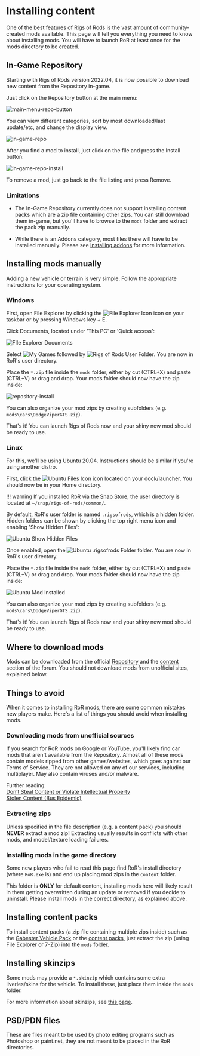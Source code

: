 Installing content
============

One of the best features of Rigs of Rods is the vast amount of community-created mods available. This page will tell you everything you need to know about installing mods. You will have to launch RoR at least once for the mods directory to be created.


## In-Game Repository

Starting with Rigs of Rods version 2022.04, it is now possible to download new content from the Repository in-game. 

Just click on the Repository button at the main menu:

![main-menu-repo-button](../images/main-menu-repo-button.png)

You can view different categories, sort by most downloaded/last update/etc, and change the display view.

![in-game-repo](../images/in-game-repo.png)

After you find a mod to install, just click on the file and press the Install button:

![in-game-repo-install](../images/in-game-repo-install.png)

To remove a mod, just go back to the file listing and press Remove. 

### Limitations 
	
- The In-Game Repository currently does not support installing content packs which are a zip file containing other zips. You can still download them in-game, but you'll have to browse to the `mods` folder and extract the pack zip manually. 

- While there is an Addons category, most files there will have to be installed manually. Please see [Installing addons](../tools-tutorials/addons.md) for more information.

## Installing mods manually

Adding a new vehicle or terrain is very simple. Follow the appropriate instructions for your operating system.

### Windows 

First, open File Explorer by clicking the ![File Explorer Icon](../images/file-explorer.png) icon on your taskbar or by pressing Windows key + E.

Click Documents, located under 'This PC' or 'Quick access':

![FIle Explorer Documents](../images/file-explorer-docs.png)

Select ![My Games](../images/my-games-folder.png) followed by ![Rigs of Rods User Folder](../images/rigs-of-rods-folder.png). You are now in RoR's user directory.

Place the `*.zip` file inside the `mods` folder, either by cut (CTRL+X) and paste (CTRL+V) or drag and drop. Your mods folder should now have the zip inside:

![repository-install](../images/repository-installing-mod.png) 

You can also organize your mod zips by creating subfolders (e.g. `mods\cars\DodgeViperGTS.zip`).

That's it! You can launch Rigs of Rods now and your shiny new mod should be ready to use.

### Linux

For this, we'll be using Ubuntu 20.04. Instructions should be similar if you're using another distro.

First, click the ![Ubuntu Files Icon](../images/ubuntu-files-icon.png) icon located on your dock/launcher. You should now be in your Home directory. 

!!! warning
	If you installed RoR via the [Snap Store](https://snapcraft.io/rigs-of-rods), the user directory is located at `~/snap/rigs-of-rods/common/`.

By default, RoR's user folder is named `.rigsofrods`, which is a hidden folder. Hidden folders can be shown by clicking the top right menu icon and enabling 'Show Hidden Files':

![Ubuntu Show Hidden Files](../images/ubuntu-show-hf.png)

Once enabled, open the ![Ubuntu .rigsofrods Folder](../images/ubuntu-rigsofrods.png) folder. You are now in RoR's user directory.

Place the `*.zip` file inside the `mods` folder, either by cut (CTRL+X) and paste (CTRL+V) or drag and drop. Your mods folder should now have the zip inside: 

![Ubuntu Mod Installed](../images/ubuntu-installed-mod.png)

You can also organize your mod zips by creating subfolders (e.g. `mods\cars\DodgeViperGTS.zip`).

That's it! You can launch Rigs of Rods now and your shiny new mod should be ready to use.

## Where to download mods 

Mods can be downloaded from the official [Repository](https://forum.rigsofrods.org/resources/) and the [content](https://forum.rigsofrods.org/#showrooms.11) section of the forum. 
You should not download mods from unofficial sites, explained below.

## Things to avoid 

When it comes to installing RoR mods, there are some common mistakes new players make. Here's a list of things you should avoid when installing mods.

### Downloading mods from unofficial sources 

If you search for RoR mods on Google or YouTube, you'll likely find car mods that aren't available from the Repository. Almost all of these mods contain models ripped from other games/websites, which goes against our Terms of Service. 
They are not allowed on any of our services, including multiplayer. May also contain viruses and/or malware.

Further reading:<br>
[Don’t Steal Content or Violate Intellectual Property](../rules/community-guidelines.md#dont-steal-content-or-violate-intellectual-property)<br>
[Stolen Content (Bus Epidemic)](https://forum.rigsofrods.org/threads/stolen-content-bus-epidemic.2034/)

### Extracting zips 

Unless specified in the file description (e.g. a content pack) you should **NEVER** extract a mod zip! Extracting usually results in conflicts with other mods, and model/texture loading failures. 

### Installing mods in the game directory

Some new players who fail to read this page find RoR's install directory (where `RoR.exe` is) and end up placing mod zips in the `content` folder. 

This folder is **ONLY** for default content, installing mods here will likely result in them getting overwritten during an update or removed if you decide to uninstall. Please install mods in the correct directory, as explained above.

## Installing content packs 

To install content packs (a zip file containing multiple zips inside) such as the [Gabester Vehicle Pack](http://forum.rigsofrods.org/resources/gabester-vehicle-pack.12/) or the [content packs](https://forum.rigsofrods.org/resources/categories/content-packs.10/), just extract the zip (using File Explorer or 7-Zip) into the `mods` folder.

## Installing skinzips

Some mods may provide a `*.skinzip` which contains some extra liveries/skins for the vehicle. To install these, just place them inside the `mods` folder.

For more information about skinzips, see [this page](../vehicle-creation/alternate-skins.md).

## PSD/PDN files

These are files meant to be used by photo editing programs such as Photoshop or paint.net, they are not meant to be placed in the RoR directories.
